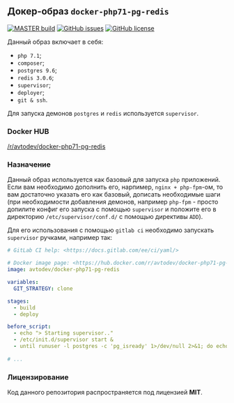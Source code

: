 ## Докер-образ `docker-php71-pg-redis`

[![MASTER build](https://img.shields.io/docker/build/avtodev/docker-php71-pg-redis.svg)](https://hub.docker.com/r/avtodev/docker-php71-pg-redis)
[![GitHub issues](https://img.shields.io/github/issues/avto-dev/docker-php71-pg-redis.svg)](https://github.com/avto-dev/docker-php71-pg-redis/issues)
[![GitHub license](https://img.shields.io/badge/license-MIT-blue.svg)](https://raw.githubusercontent.com/avtoraport/docker-php71-pg-redis/master/license)

Данный образ включает в себя:

 * `php 7.1`;
 * `composer`;
 * `postgres 9.6`;
 * `redis 3.0.6`;
 * `supervisor`;
 * `deployer`;
 * `git & ssh`.

Для запуска демонов `postgres` и `redis` используется `supervisor`.

### Docker HUB

[/r/avtodev/docker-php71-pg-redis][docker_hub]

### Назначение

Данный образ используется как базовый для запуска `php` приложений. Если вам необходимо дополнить его, нарпимер, `nginx + php-fpm`-ом, то вам достаточно указать его как базовый, дописать необходимые шаги (при необходимости добавления демонов, например `php-fpm` - просто допилите конфиг его запуска с помощью `supervisor` и положите его в директорию `/etc/supervisor/conf.d/` с помощью директивы `ADD`).

Для его использования с помощью `gitlab ci` необходимо запускать `supervisor` ручками, например так:

```yml
# GitLab CI help: <https://docs.gitlab.com/ee/ci/yaml/>

# Docker image page: <https://hub.docker.com/r/avtodev/docker-php71-pg-redis>
image: avtodev/docker-php71-pg-redis

variables:
  GIT_STRATEGY: clone

stages:
  - build
  - deploy

before_script:
  - echo "> Starting supervisor.."
  - /etc/init.d/supervisor start &
  - until runuser -l postgres -c 'pg_isready' 1>/dev/null 2>&1; do echo 'Wait for daemon starts..'; sleep 1; done;
  
# ...
```

### Лицензирование

Код данного репозитория распространяется под лицензией **MIT**.

[docker_hub]:https://hub.docker.com/r/avt-dev/docker-php71-pg-redis/
